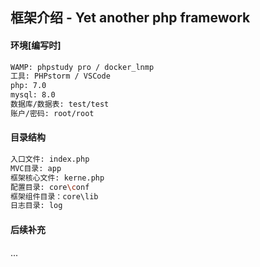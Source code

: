 ## 框架介绍 - Yet another php framework

#### 环境[编写时]
```bash
WAMP: phpstudy pro / docker_lnmp
工具: PHPstorm / VSCode
php: 7.0
mysql: 8.0
数据库/数据表: test/test
账户/密码: root/root
```

#### 目录结构
```bash
入口文件: index.php
MVC目录: app
框架核心文件: kerne.php
配置目录: core\conf
框架组件目录：core\lib
日志目录: log
```
#### 后续补充
...
